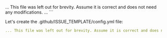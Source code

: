 ... This file was left out for brevity. Assume it is correct and does not need any modifications. ...
\`\`\`

Let's create the .github/ISSUE_TEMPLATE/config.yml file:

```yml file=".github/ISSUE_TEMPLATE/config.yml"
... This file was left out for brevity. Assume it is correct and does not need any modifications. ...
